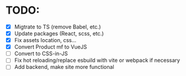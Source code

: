 # TODO:

- [x] Migtrate to TS (remove Babel, etc.)
- [x] Update packages (React, scss, etc.)
- [x] Fix assets location, css...
- [x] Convert Product mf to VueJS
- [ ] Convert to CSS-in-JS
- [ ] Fix hot reloading/replace esbuild with vite or webpack if necessary
- [ ] Add backend, make site more functional 
